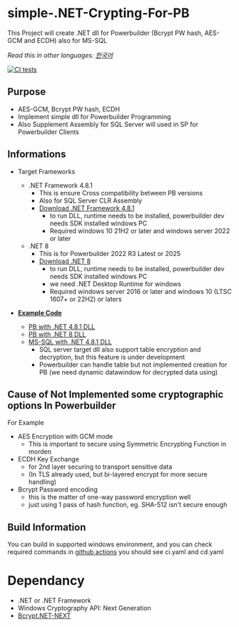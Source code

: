 # simple-.NET-Crypting-For-PB
This Project will create .NET dll for Powerbuilder (Bcrypt PW hash, AES-GCM and ECDH) also for MS-SQL

*Read this in other languages: [한국어](README.ko.md)*

[![CI tests](https://github.com/yuseok-kim-edushare/simple-.net-Crypting-For-PowerBuilder/actions/workflows/ci.yaml/badge.svg)](https://github.com/yuseok-kim-edushare/simple-.net-Crypting-For-PowerBuilder/actions/workflows/ci.yaml)

## Purpose
- AES-GCM, Bcrypt PW hash, ECDH 
- Implement simple dll for Powerbuilder Programming
- Also Supplement Assembly for SQL Server will used in SP for Powerbuilder Clients

## Informations
- Target Frameworks
  - .NET Framework 4.8.1
    - This is ensure Cross compatibility between PB versions
    - Also for SQL Server CLR Assembly
    - [Download .NET Framework 4.8.1](https://dotnet.microsoft.com/en-us/download/dotnet-framework/net481)
      - to run DLL, runtime needs to be installed, powerbuilder dev needs SDK installed windows PC
      - Required windows 10 21H2 or later and windows server 2022 or later
  - .NET 8
    - This is for Powerbuilder 2022 R3 Latest or 2025
    - [Download .NET 8](https://dotnet.microsoft.com/en-us/download/dotnet/8.0)
      - to run DLL, runtime needs to be installed, powerbuilder dev needs SDK installed windows PC
      - we need .NET Desktop Runtime for windows
      - Required windows server 2016 or later and windows 10 (LTSC 1607+ or 22H2) or laters

- **[Example Code](https://github.com/yuseok-kim-edushare/simple-.net-Crypting-For-PowerBuilder/tree/main/Examples)**
  - [PB with .NET 4.8.1 DLL](https://github.com/yuseok-kim-edushare/simple-.net-Crypting-For-PowerBuilder/tree/main/Examples/Powerbuilder-Net%204.8)
  - [PB with .NET 8 DLL](https://github.com/yuseok-kim-edushare/simple-.net-Crypting-For-PowerBuilder/tree/main/Examples/Powerbuilder-Net%208)
  - [MS-SQL with .NET 4.8.1 DLL](https://github.com/yuseok-kim-edushare/simple-.net-Crypting-For-PowerBuilder/tree/main/Examples/SQL-server-Net%204.8)
      - SQL server target dll also support table encryption and decryption, but this feature is under development
      - Powerbuilder can handle table but not implemented creation for PB (we need dynamic datawindow for decrypted data using)

## Cause of Not Implemented some cryptographic options In Powerbuilder
For Example
- AES Encryption with GCM mode
  - This is important to secure using Symmetric Encrypting Function in morden
- ECDH Key Exchange
  - for 2nd layer securing to transport sensitive data 
  - (In TLS already used, but bi-layered encrypt for more secure handling)
- Bcrypt Password encoding
  - this is the matter of one-way password encryption well
  - just using 1 pass of hash function, eg. SHA-512 isn't secure enough

## Build Information
You can build in supported windows environment,
and you can check required commands in
[github actions](https://github.com/yuseok-kim-edushare/simple-.net-Crypting-For-PowerBuilder/tree/main/.github/workflows)
you should see ci.yaml and cd.yaml

# Dependancy
- .NET or .NET Framework
- Windows Cryptography API: Next Generation
- [Bcrypt.NET-NEXT](https://github.com/BcryptNet/bcrypt.net)
